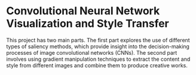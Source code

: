 # Convolutional Neural Network Visualization and Style Transfer

This project has two main parts. The first part explores the use of different types of saliency methods, which provide insight into the decision-making processes of image
convolutional networks (CNNs). The second part involves using gradient manipulation techniques to extract the content and style from different images and combine them to
produce creative works.
